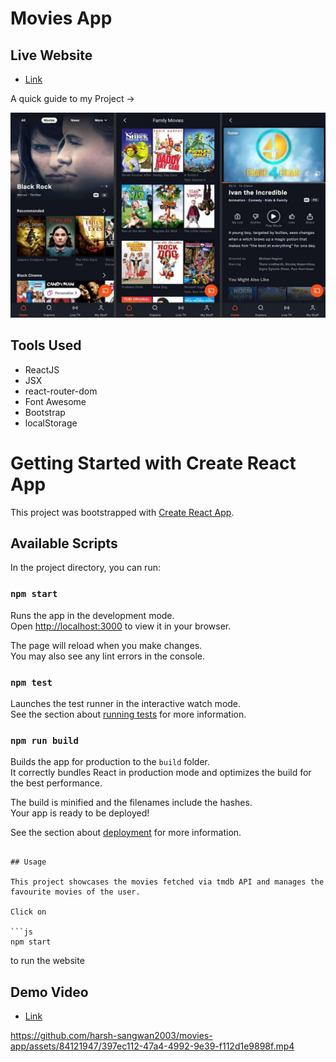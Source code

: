 # Movies App

## Live Website

- [Link](https://harsh-movies-app.netlify.app)

A quick guide to my Project ->

<img src = "./public/image.webp">

## Tools Used

- ReactJS
- JSX
- react-router-dom
- Font Awesome
- Bootstrap
- localStorage

# Getting Started with Create React App

This project was bootstrapped with [Create React App](https://github.com/facebook/create-react-app).

## Available Scripts

In the project directory, you can run:

### `npm start`

Runs the app in the development mode.\
Open [http://localhost:3000](http://localhost:3000) to view it in your browser.

The page will reload when you make changes.\
You may also see any lint errors in the console.

### `npm test`

Launches the test runner in the interactive watch mode.\
See the section about [running tests](https://facebook.github.io/create-react-app/docs/running-tests) for more information.

### `npm run build`

Builds the app for production to the `build` folder.\
It correctly bundles React in production mode and optimizes the build for the best performance.

The build is minified and the filenames include the hashes.\
Your app is ready to be deployed!

See the section about [deployment](https://facebook.github.io/create-react-app/docs/deployment) for more information.

``` 

## Usage

This project showcases the movies fetched via tmdb API and manages the favourite movies of the user.

Click on

```js
npm start
``` 
to run the website

## Demo Video

- [Link](https://app.gemoo.com/share/home?codeId=PY4xjeEm742yo)




https://github.com/harsh-sangwan2003/movies-app/assets/84121947/397ec112-47a4-4992-9e39-f112d1e9898f.mp4


